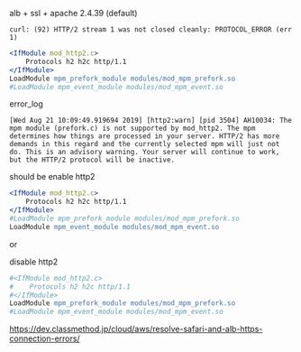 
alb + ssl + apache 2.4.39 (default)


```
curl: (92) HTTP/2 stream 1 was not closed cleanly: PROTOCOL_ERROR (err 1)
```



```apache
<IfModule mod_http2.c>
    Protocols h2 h2c http/1.1
</IfModule>
LoadModule mpm_prefork_module modules/mod_mpm_prefork.so
#LoadModule mpm_event_module modules/mod_mpm_event.so
```
error_log
```
[Wed Aug 21 10:09:49.919694 2019] [http2:warn] [pid 3504] AH10034: The mpm module (prefork.c) is not supported by mod_http2. The mpm determines how things are processed in your server. HTTP/2 has more demands in this regard and the currently selected mpm will just not do. This is an advisory warning. Your server will continue to work, but the HTTP/2 protocol will be inactive.
```


should be enable http2
```apache
<IfModule mod_http2.c>
    Protocols h2 h2c http/1.1
</IfModule>
#LoadModule mpm_prefork_module modules/mod_mpm_prefork.so
LoadModule mpm_event_module modules/mod_mpm_event.so
```

or

disable http2
```apache
#<IfModule mod_http2.c>
#    Protocols h2 h2c http/1.1
#</IfModule>
LoadModule mpm_prefork_module modules/mod_mpm_prefork.so
#LoadModule mpm_event_module modules/mod_mpm_event.so
```




https://dev.classmethod.jp/cloud/aws/resolve-safari-and-alb-https-connection-errors/
